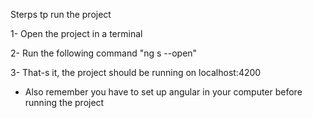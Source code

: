 Sterps tp run the project

1- Open the project in a terminal

2- Run the following command "ng s --open"

3- That-s it, the project should be running on localhost:4200

- Also remember you have to set up angular in your computer before running the project
